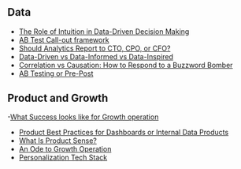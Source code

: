 
#
#
## Data

- [The Role of Intuition in Data-Driven Decision Making](https://sorukumar.medium.com/the-role-of-intuition-in-data-driven-decision-making-6cc8824f0589)
- [AB Test Call-out framework](https://medium.com/swlh/experiment-call-out-framework-6e8d1bd27f93)
- [Should Analytics Report to CTO, CPO, or CFO?](https://towardsdatascience.com/should-analytics-report-to-cto-or-cpo-or-cfo-cddbdc39f962)
- [Data-Driven vs Data-Informed vs Data-Inspired](https://towardsdatascience.com/data-driven-vs-data-informed-vs-data-inspired-740eaaec6263)
- [Correlation vs Causation: How to Respond to a Buzzword Bomber](https://sorukumar.medium.com/correlation-vs-causation-how-to-respond-to-a-buzzword-bomber-2a19725ec120)
- [AB Testing or Pre-Post](https://sorukumar.medium.com/ab-testing-or-pre-post-7e8cda238b0c)
<!-- - [Is Statistics Making Us Stupid?](https://sorukumar.medium.com/is-statistics-making-us-stupid-f922bd2e7e4f) -->

## Product and Growth

-[What Success looks like for Growth operation](https://sorukumar.medium.com/success-metrics-for-an-experimentation-program-b2ed75ee4b13)
- [Product Best Practices for Dashboards or Internal Data Products](https://medium.com/mytake/product-best-practices-for-dashboards-or-internal-data-products-fcb02779d475)
- [What Is Product Sense?](https://sorukumar.medium.com/what-is-product-sense-30a7f04668c7)
- [An Ode to Growth Operation](https://sorukumar.medium.com/an-ode-to-growth-operation-97ed9869d855)
- [Personalization Tech Stack](https://sorukumar.medium.com/personalization-tech-stack-18f72b057c62)

